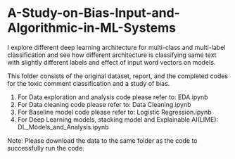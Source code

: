 # A-Study-on-Bias-Input-and-Algorithmic-in-ML-Systems
I explore different deep learning architecture for multi-class and multi-label classification and see how different architecture is classifying same text with slightly different labels and effect of input word vectors on models.




This folder consists of the original dataset, report, and the completed codes for the toxic comment classification and a study of bias.
   1.  For Data exploration and analysis code please refer to: EDA.ipynb
   2.  For Data cleaning code please refer to:  Data Cleaning.ipynb
   3.  For Baseline model code please refer to: Logistic Regression.ipynb
   4.  For Deep Learning models, stacking model and Explainable AI(LIME): DL_Models_and_Analysis.ipynb
   

Note: Please download the data to the same folder as the code to successfully run the code.
